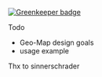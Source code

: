 
[![Greenkeeper badge](https://badges.greenkeeper.io/marionebl/geo-map)](https://greenkeeper.io/)

Todo 
  - Geo-Map design goals
  - usage example

Thx to sinnerschrader
